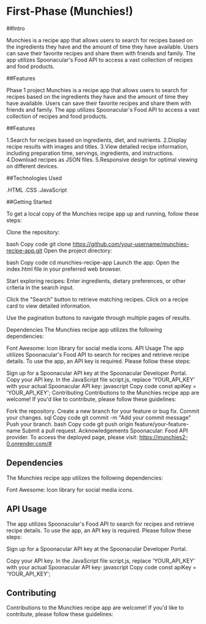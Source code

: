 # First-Phase (Munchies!)
##Intro

Munchies is a recipe app that allows users to search for recipes based on the ingredients they have and the amount of time they have available. Users can save their favorite recipes and share them with friends and family. The app utilizes Spoonacular's Food API to access a vast collection of recipes and food products.

##Features

Phase 1 project
Munchies is a recipe app that allows users to search for recipes based on the ingredients they have and the amount of time they have available. Users can save their favorite recipes and share them with friends and family. The app utilizes Spoonacular's Food API to access a vast collection of recipes and food products.

##Features

1.Search for recipes based on ingredients, diet, and nutrients.
2.Display recipe results with images and titles.
3.View detailed recipe information, including preparation time, servings, ingredients, and instructions.
4.Download recipes as JSON files.
5.Responsive design for optimal viewing on different devices.

##Technologies Used

.HTML
.CSS
.JavaScript

##Getting Started

To get a local copy of the Munchies recipe app up and running, follow these steps:

Clone the repository:

bash
Copy code
git clone https://github.com/your-username/munchies-recipe-app.git
Open the project directory:

bash
Copy code
cd munchies-recipe-app
Launch the app:
Open the index.html file in your preferred web browser.

Start exploring recipes:
Enter ingredients, dietary preferences, or other criteria in the search input.

Click the "Search" button to retrieve matching recipes.
Click on a recipe card to view detailed information.

Use the pagination buttons to navigate through multiple pages of results.

Dependencies
The Munchies recipe app utilizes the following dependencies:

Font Awesome: Icon library for social media icons.
API Usage
The app utilizes Spoonacular's Food API to search for recipes and retrieve recipe details. To use the app, an API key is required. Please follow these steps:

Sign up for a Spoonacular API key at the Spoonacular Developer Portal.
Copy your API key.
In the JavaScript file script.js, replace 'YOUR_API_KEY' with your actual Spoonacular API key:
javascript
Copy code
const apiKey = 'YOUR_API_KEY';
Contributing
Contributions to the Munchies recipe app are welcome! If you'd like to contribute, please follow these guidelines:

Fork the repository.
Create a new branch for your feature or bug fix.
Commit your changes.
sql
Copy code
git commit -m "Add your commit message"
Push your branch.
bash
Copy code
git push origin feature/your-feature-name
Submit a pull request.
Acknowledgements
Spoonacular: Food API provider.
To access the deployed page, please visit: https://munchies2-0.onrender.com/#

## Dependencies
The Munchies recipe app utilizes the following dependencies:

Font Awesome: Icon library for social media icons.

## API Usage

The app utilizes Spoonacular's Food API to search for recipes and retrieve recipe details. To use the app, an API key is required. Please follow these steps:

Sign up for a Spoonacular API key at the Spoonacular Developer Portal.

Copy your API key.
In the JavaScript file script.js, replace 'YOUR_API_KEY' with your actual Spoonacular API key:
javascript
Copy code
const apiKey = 'YOUR_API_KEY';

## Contributing
Contributions to the Munchies recipe app are welcome! If you'd like to contribute, please follow these guidelines:






